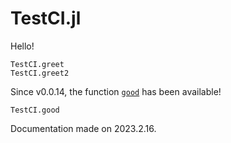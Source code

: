 # TestCI.jl

Hello!

```@docs
TestCI.greet
TestCI.greet2
```

Since v0.0.14, the function [`good`](@ref) has been available!

```@docs
TestCI.good
```

Documentation made on 2023.2.16.
